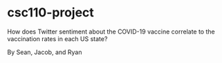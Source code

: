 # csc110-project
How does Twitter sentiment about the COVID-19 vaccine correlate to the vaccination rates in each US state?

By Sean, Jacob, and Ryan

